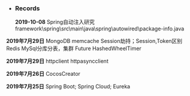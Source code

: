 * ### Records

  **2019-10-08**
    Spring自动注入研究 framework\spring\src\main\java\spring\autowired\package-info.java
      
**2019年7月29日**
      MongoDB
    memcache
          Session劫持；Session,Token区别
      Redis
      MySql分库分表，集群
      Future
      HashedWheelTimer
      
  **2019年7月29日**
      httpclient httpasyncclient
      
  **2019年7月26日**
      CocosCreator
      
  **2019年7月25日**
      Spring Boot; Spring Cloud; Eureka

